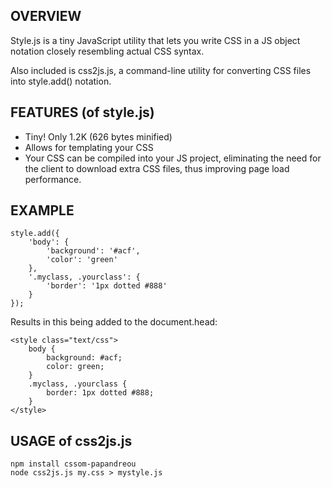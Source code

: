 OVERVIEW
--------

Style.js is a tiny JavaScript utility that lets you write CSS in a JS object
notation closely resembling actual CSS syntax.

Also included is css2js.js, a command-line utility for converting CSS files into
style.add() notation.


FEATURES (of style.js)
----------------------

 - Tiny! Only 1.2K (626 bytes minified)
 - Allows for templating your CSS
 - Your CSS can be compiled into your JS project, eliminating the need for the
   client to download extra CSS files, thus improving page load performance.


EXAMPLE
-------

	style.add({
		'body': {
			'background': '#acf',
			'color': 'green'
		},
		'.myclass, .yourclass': {
			'border': '1px dotted #888'
		}
	});

Results in this being added to the document.head:

	<style class="text/css">
		body {
			background: #acf;
			color: green;
		}
		.myclass, .yourclass {
			border: 1px dotted #888;
		}
	</style>


USAGE of css2js.js
------------------

	npm install cssom-papandreou
	node css2js.js my.css > mystyle.js
